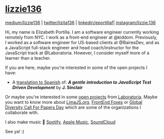 # [lizzie136](https://github.com/lizzie136)

[medium/lizzie136](https://medium.com/@lizzie136) | 
[twitter/lizita136](https://twitter.com/lizita136) |
[linkedin/eportillaf](https://www.linkedin.com/in/eportillaf)|
[instagram/lizzie.136](https://www.instagram.com/lizzie.136/) 

Hi, my name is Elizabeth Portilla. I am a software engineer currently working remotely from NYC. 
I work as a front-end engineer at @kiddom. Previously, I worked as a software engineer for US-based clients at @BairesDev, and as a JavaScript full-stack engineer and head coach/instructor for the JavaScript track at @Laboratoria. However, I consider myself more of a learner than a teacher.

If you are here, maybe you're interested in some of the open projects I have: 

- A [translation to Spanish](https://lizzie136.github.io/tdd-js-spanish/) of: ***A gentle introduction to JavaScript Test Driven Development*** by **J. Sinclair**

Or maybe you're interested in some [open projects](https://github.com/Laboratoria) from [Laboratoria](http://laboratoria.la). 
Maybe you want to know more about [LimaJS.org](https://limajs.org),
[FrontEnd Foxes](https://www.vuevixens.org) or
[Global Diversity Call For Papers Day](https://www.globaldiversitycfpday.com) which are some of the organizations I collaborate with.

I also make music 🎵 [Spotify](https://open.spotify.com/artist/6GF9i5WFH11f3clx2L2Ed9?si=caKqU4c9R1uFT6sWT-cxsg), [Apple Music](https://music.apple.com/pe/artist/lizzie136-elizabeth-portilla/1501001723?l=en), [SoundCloud](https://soundcloud.com/lizzie136)

See ya! :) 
